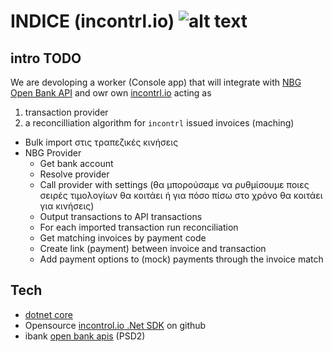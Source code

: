 ﻿# INDICE (incontrl.io) ![alt text](https://github.com/indice-co/Incontrl.Net/blob/master/icon/icon-64.png?raw=true "Incontrl logo")


## intro TODO 
We are devoloping a worker (Console app) that will 
integrate with [NBG Open Bank API](https://apis.nbg.gr/public/) and owr own [incontrl.io](https://incontrl.io) acting as 

1. transaction provider 
2. a reconcilliation algorithm for `incontrl` issued invoices (maching)

- Bulk import στις τραπεζικές κινήσεις
- NBG Provider
  - Get bank account
  - Resolve provider
  - Call provider with settings (θα μπορούσαμε να ρυθμίσουμε ποιες σειρές τιμολογίων θα κοιτάει ή για πόσο πίσω στο χρόνο θα κοιτάει για κινήσεις)
  - Output transactions to API transactions
  - For each imported transaction run reconciliation
  - Get matching invoices by payment code
  - Create link (payment) between invoice and transaction
  - Add payment options to (mock) payments through the invoice match
 
## Tech 
- [dotnet core](https://dot.net) 
- Opensource [incontrol.io .Net SDK](https://github.com/indice-co/Incontrl.Net) on github
- ibank [open bank apis](http://developer.nbg.gr) (PSD2) 